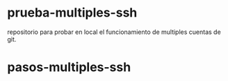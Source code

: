 # prueba-multiples-ssh
repositorio para probar en local el funcionamiento de multiples cuentas de git.

# pasos-multiples-ssh
